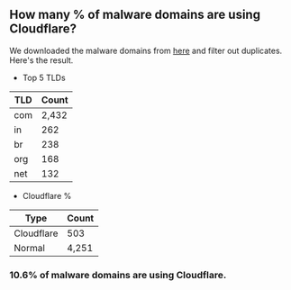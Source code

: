 ## How many % of malware domains are using Cloudflare?


We downloaded the malware domains from [here](https://urlhaus.abuse.ch) and filter out duplicates.
Here's the result.


[//]: # (start replacement)


- Top 5 TLDs

| TLD | Count |
| --- | --- |
| com | 2,432 |
| in | 262 |
| br | 238 |
| org | 168 |
| net | 132 |


- Cloudflare %

| Type | Count |
| --- | --- |
| Cloudflare | 503 |
| Normal | 4,251 |


### 10.6% of malware domains are using Cloudflare.